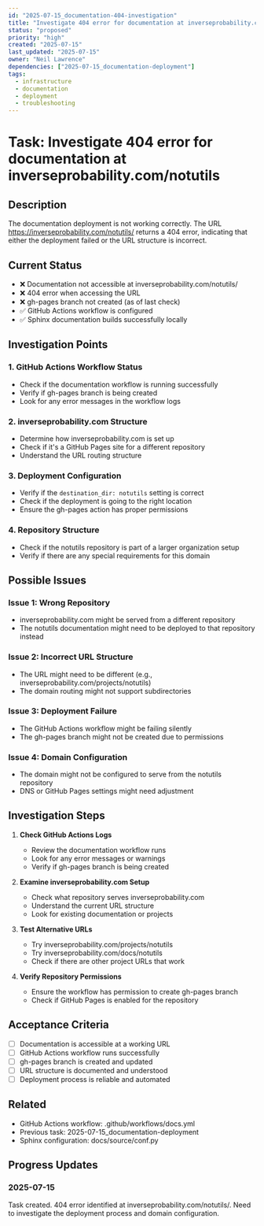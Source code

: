```yaml
---
id: "2025-07-15_documentation-404-investigation"
title: "Investigate 404 error for documentation at inverseprobability.com/notutils"
status: "proposed"
priority: "high"
created: "2025-07-15"
last_updated: "2025-07-15"
owner: "Neil Lawrence"
dependencies: ["2025-07-15_documentation-deployment"]
tags:
  - infrastructure
  - documentation
  - deployment
  - troubleshooting
---
```


# Task: Investigate 404 error for documentation at inverseprobability.com/notutils

## Description

The documentation deployment is not working correctly. The URL https://inverseprobability.com/notutils/ returns a 404 error, indicating that either the deployment failed or the URL structure is incorrect.

## Current Status

- ❌ Documentation not accessible at inverseprobability.com/notutils/
- ❌ 404 error when accessing the URL
- ❌ gh-pages branch not created (as of last check)
- ✅ GitHub Actions workflow is configured
- ✅ Sphinx documentation builds successfully locally

## Investigation Points

### 1. GitHub Actions Workflow Status
- Check if the documentation workflow is running successfully
- Verify if gh-pages branch is being created
- Look for any error messages in the workflow logs

### 2. inverseprobability.com Structure
- Determine how inverseprobability.com is set up
- Check if it's a GitHub Pages site for a different repository
- Understand the URL routing structure

### 3. Deployment Configuration
- Verify if the `destination_dir: notutils` setting is correct
- Check if the deployment is going to the right location
- Ensure the gh-pages action has proper permissions

### 4. Repository Structure
- Check if the notutils repository is part of a larger organization setup
- Verify if there are any special requirements for this domain

## Possible Issues

### Issue 1: Wrong Repository
- inverseprobability.com might be served from a different repository
- The notutils documentation might need to be deployed to that repository instead

### Issue 2: Incorrect URL Structure
- The URL might need to be different (e.g., inverseprobability.com/projects/notutils)
- The domain routing might not support subdirectories

### Issue 3: Deployment Failure
- The GitHub Actions workflow might be failing silently
- The gh-pages branch might not be created due to permissions

### Issue 4: Domain Configuration
- The domain might not be configured to serve from the notutils repository
- DNS or GitHub Pages settings might need adjustment

## Investigation Steps

1. **Check GitHub Actions Logs**
   - Review the documentation workflow runs
   - Look for any error messages or warnings
   - Verify if gh-pages branch is being created

2. **Examine inverseprobability.com Setup**
   - Check what repository serves inverseprobability.com
   - Understand the current URL structure
   - Look for existing documentation or projects

3. **Test Alternative URLs**
   - Try inverseprobability.com/projects/notutils
   - Try inverseprobability.com/docs/notutils
   - Check if there are other project URLs that work

4. **Verify Repository Permissions**
   - Ensure the workflow has permission to create gh-pages branch
   - Check if GitHub Pages is enabled for the repository

## Acceptance Criteria

- [ ] Documentation is accessible at a working URL
- [ ] GitHub Actions workflow runs successfully
- [ ] gh-pages branch is created and updated
- [ ] URL structure is documented and understood
- [ ] Deployment process is reliable and automated

## Related

- GitHub Actions workflow: .github/workflows/docs.yml
- Previous task: 2025-07-15_documentation-deployment
- Sphinx configuration: docs/source/conf.py

## Progress Updates

### 2025-07-15
Task created. 404 error identified at inverseprobability.com/notutils/. Need to investigate the deployment process and domain configuration. 